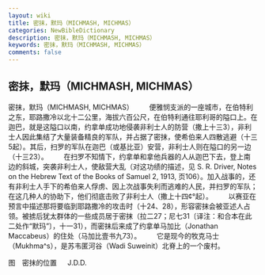 ```yaml
---
layout: wiki
title: 密抹，默玛（MICHMASH, MICHMAS）
categories: NewBibleDictionary
description: 密抹，默玛（MICHMASH, MICHMAS）
keywords: 密抹，默玛（MICHMASH, MICHMAS）
comments: false
---
```


## 密抹，默玛（MICHMASH, MICHMAS）



密抹，默玛（MICHMASH, MICHMAS）
　　便雅悯支派的一座城市，在伯特利之东，耶路撒冷以北十二公里，海拔六百公尺，在伯特利通往耶利哥的隘口上。在迦巴，就是这隘口以南，约拿单成功地侵袭非利士人的防营（撒上十三3），非利士人因此集结了大量装备精良的军队，并占据了密抹，使希伯来人四散逃避（十三5起）。其后，扫罗的军队在迦巴（或基比亚）安营，非利士人则在隘口的另一边（十三23）。
　　在扫罗不知情下，约拿单和拿他兵器的人从迦巴下去，登上南边的斜城，突袭非利士人，使敌营大乱（对这功绩的描述，见 S. R. Driver, Notes on the Hebrew Text of the Books of
Samuel 2, 1913, 页106）。加入战事的，还有非利士人手下的希伯来人俘虏、因上次战事失利而逃难的人民，并扫罗的军队；在这几种人的协助下，他们彻底击败了非利士人（撒上十四¢°起）。
　　以赛亚在预言中描述那将要临到耶路撒冷的攻击时（十24、28），形容密抹会被亚述人占领。被掳后犹太群体的一些成员居于密抹（拉二27；尼七31〔译注：和合本在此二处作“默玛”〕，十一31），而密抹后来成了约拿单马加比（Jonathan Maccabeus）的住处（马加比壹书九73）。
　　它是现今的牧克马士（Mukhma^s），是苏韦匿河谷（Wadi Suweinit）北脊上的一个废村。
　


图　密抹的位置
　
J.D.D.



